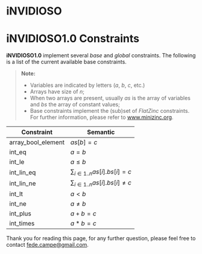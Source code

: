<script type="text/javascript" src="https://cdn.mathjax.org/mathjax/latest/MathJax.js?config=TeX-AMS_HTML"></script>

**iNVIDIOSO**
===================
iNVIDIOSO1.0 Constraints 
===============================
**iNVIDIOSO1.0** implement several *base* and *global* constraints.
The following is a list of the current available base constraints.

> **Note:**
> - Variables are indicated by letters (*a*, *b*, *c*, etc.)
> - Arrays have size of *n*;
> - When two arrays are present, usually *as* is the array of variables and *bs* the array of constant values;
> - Base constraints implement the (sub)set of *FlatZinc* constraints. For further information, please refer to www.minizinc.org.

| Constraint   |  Semantic  | 
----------------- | ------------------
| array_bool_element  | $as[b] = c$ | 
| int_eq  | $a = b$ | 
| int_le  | $a \leq b$ | 
| int_lin_eq  | $\sum_{i \in 1..n} as[i].bs[i] = c$ | 
| int_lin_ne  | $\sum_{i \in 1..n} as[i].bs[i] \neq c$ | 
| int_lt  | $a < b$ |
| int_ne  | $a \neq b$ |
| int_plus  | $a + b = c$ |
| int_times  | $a * b = c$ |

Thank you for reading this page, for any further question, please feel free to contact fede.campe@gmail.com. 

